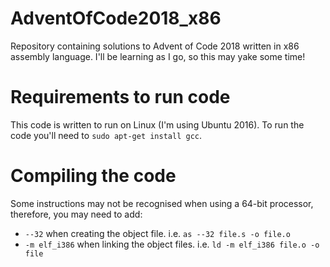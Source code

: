 # AdventOfCode2018_x86
Repository containing solutions to Advent of Code 2018 written in x86 assembly language. I'll be learning as I go, so this may yake some time!

# Requirements to run code
This code is written to run on Linux (I'm using Ubuntu 2016).
To run the code you'll need to `sudo apt-get install gcc`.

# Compiling the code
Some instructions may not be recognised when using a 64-bit processor, therefore, you may need to add:
- `--32` when creating the object file. i.e. `as --32 file.s -o file.o`
- `-m elf_i386` when linking the object files. i.e. `ld -m elf_i386 file.o -o file`
